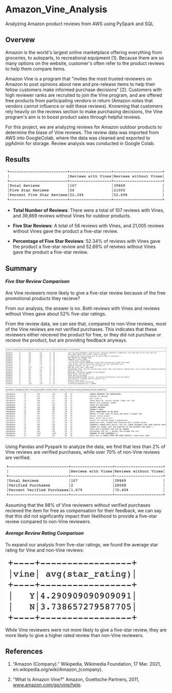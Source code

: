 # Amazon_Vine_Analysis
Analyzing Amazon product reviews from AWS using PySpark and SQL

## Overvew
Amazon is the world's largest online marketplace offering everything from groceries, to autoparts, to recreational equipment [1]. Because there are so many options on the website, customer's often refer to the product reviews to help them compare items. 

Amazon Vine is a program that "invites the most trusted reviewers on Amazon to post opinions about new and pre-release items to help their fellow customers make informed purchase decisions" [2]. Customers with high reviewer ranks are recruited to join the Vine program, and are offered free products from participating vendors in return (Amazon notes that vendors cannot influence or edit these reviews). Knowning that customers rely heavily on the reviews section to make purchasing decisions, the Vine program's aim is to boost product sales through helpful reviews. 

For this project, we are analyzing reviews for Amazon outdoor products to determine the biase of Vine reviews. The review data was imported from AWS into GoogleColab, where the data was cleaned and exported to pgAdmin for storage. Review analysis was conducted in Google Colab.


## Results

!["Results Summary"](images/vine_results_df.png)

* **Total Number of Reviews**: There were a total of 107 reviews with Vines, and 39,869 reviews without Vines for outdoor products.

* **Five Star Reviews**: A total of 56 reviews with Vines, and 21,005 reviews without Vines gave the product a five-star review.

* **Percentage of Five Star Reviews**: 52.34% of reviews with Vines gave the product a five-star review and 52.69% of reivews without Vines gave the product a five-star review.

## Summary
#### *Five Star Review Comparison*
Are Vine reviewers more likely to give a five-star review because of the free promotional products they recieve? 

From our analysis, the answer is no. Both reviews with Vines and reviews without Vines gave about 52% five-star ratings. 

From the review data, we can see that, compared to non-Vine reviews, most of the Vine reviews are not verified purchases. This indicates that these reviewers either reiceved the product for free, or they did not purchase or recieve the product, but are providing feedback anyways. 

!["Vine Reviews"](images/vine_reviews.png)
!["Non-Vine Reviews"](images/no_vine_reviews.png)

Using Pandas and Pyspark to analyze the data, we find that less than 2% of Vine reviews are verified purchases, while over 70% of non-Vine reviews are verified.

!["Verified Purchases Summary"](images/verified_purchases.png)

Assuming that the 98% of Vine reviewers without verified purchases recieved the item for free as compensation for their feedback, we can say that this did not signficantly impact their likelihood to provide a five-star review compared to non-Vine reviewers.


#### *Average Review Rating Comparison*
To expand our analysis from five-star ratings, we found the average star rating for Vine and non-Vine reviews:

![](images/avg_rating.png)

While Vine reviewers were not more likely to give a five-star review, they are more likely to give a higher rated review than non-Vine reviewers.


## References
1. “Amazon (Company).” Wikipedia, Wikimedia Foundation, 17 Mar. 2021, en.wikipedia.org/wiki/Amazon_(company). 

2. “What Is Amazon Vine?” Amazon, Goettsche Partners, 2011, www.amazon.com/gp/vine/help. 
